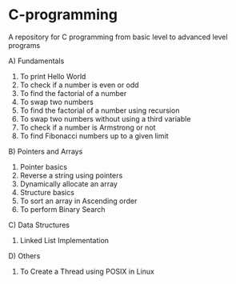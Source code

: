 # C-programming
A repository for C programming from basic level to advanced level programs

A) Fundamentals
   1) To print Hello World
   2) To check if a number is even or odd
   3) To find the factorial of a number
   4) To swap two numbers
   5) To find the factorial of a number using recursion
   6) To swap two numbers without using a third variable
   7) To check if a number is Armstrong or not
   8) To find Fibonacci numbers up to a given limit 

B) Pointers and Arrays
   1) Pointer basics
   2) Reverse a string using pointers
   3) Dynamically allocate an array
   4) Structure basics
   5) To sort an array in Ascending order
   6) To perform Binary Search

C) Data Structures
   1) Linked List Implementation 

D) Others
   1) To Create a Thread using POSIX in Linux
